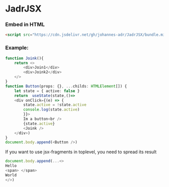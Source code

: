 # JadrJSX

### Embed in HTML
```html
<script src="https://cdn.jsdelivr.net/gh/johannes-adr/JadrJSX/bundle.min.js"></script>
```

### Example:
```typescript
function Joink(){
    return <>
        <div>Join1</div>
        <div>Joink2</div>
    </>
}
function Button(props: {}, ...childs: HTMLElement[]) {
    let state = { active: false }
    return  useState(state,()=>
    <div onClick={(e) => {
        state.active = !state.active
        console.log(state.active)
        }}>
        Im a button<br />
        {state.active}
        <Joink />
    </div>)
}
document.body.append(<Button />)
```

If you want to use jsx-fragments in toplevel, you need to spread its result
```typescript
document.body.append(...<>
Hello
<span> </span>
World
</>)
```
